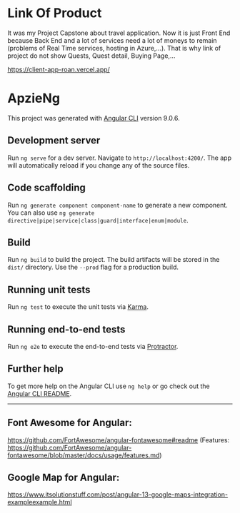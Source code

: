 # Link Of Product
It was my Project Capstone about travel application. Now it is just Front End because Back End and a lot of services need a lot of moneys to remain (problems of Real Time services, hosting in Azure,...). That is why link of project do not show Quests, Quest detail, Buying Page,...

https://client-app-roan.vercel.app/

# ApzieNg

This project was generated with [Angular CLI](https://github.com/angular/angular-cli) version 9.0.6.

## Development server

Run `ng serve` for a dev server. Navigate to `http://localhost:4200/`. The app will automatically reload if you change any of the source files.

## Code scaffolding

Run `ng generate component component-name` to generate a new component. You can also use `ng generate directive|pipe|service|class|guard|interface|enum|module`.

## Build

Run `ng build` to build the project. The build artifacts will be stored in the `dist/` directory. Use the `--prod` flag for a production build.

## Running unit tests

Run `ng test` to execute the unit tests via [Karma](https://karma-runner.github.io).

## Running end-to-end tests

Run `ng e2e` to execute the end-to-end tests via [Protractor](http://www.protractortest.org/).

## Further help

To get more help on the Angular CLI use `ng help` or go check out the [Angular CLI README](https://github.com/angular/angular-cli/blob/master/README.md).

--------------------------------------------------------
## Font Awesome for Angular: 

https://github.com/FortAwesome/angular-fontawesome#readme 
(Features: https://github.com/FortAwesome/angular-fontawesome/blob/master/docs/usage/features.md)

## Google Map for Angular: 

https://www.itsolutionstuff.com/post/angular-13-google-maps-integration-exampleexample.html

